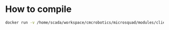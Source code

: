 # How to compile

```bash
docker run -v /home/scada/workspace/cmcrobotics/microsquad/modules/client-arm-m0-gcc:/home --rm ghcr.io/carlosperate/microbit-toolchain:latest yotta build
```
